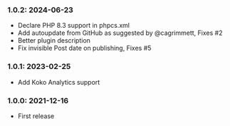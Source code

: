 ### 1.0.2: 2024-06-23

* Declare PHP 8.3 support in phpcs.xml
* Add autoupdate from GitHub as suggested by @cagrimmett, Fixes #2
* Better plugin description
* Fix invisible Post date on publishing, Fixes #5

### 1.0.1: 2023-02-25

* Add Koko Analytics support

### 1.0.0: 2021-12-16

* First release